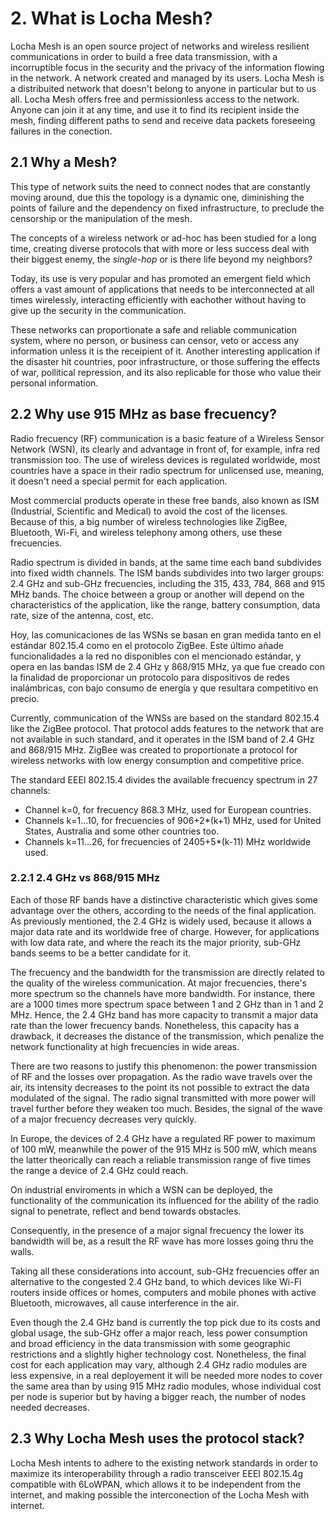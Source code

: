 # 2. What is Locha Mesh?

Locha Mesh is an open source project of networks and wireless resilient communications in order to build a free data transmission, with a incorruptible focus in the security and the privacy of the information flowing in the network. A network created and managed by its users. Locha Mesh is a distribuited network that doesn't belong to anyone in particular but to us all. Locha Mesh offers free and permissionless access to the network. Anyone can join it at any time, and use it to find its recipient inside the mesh, finding different paths to send and receive data packets foreseeing failures in the conection.

## 2.1 Why a Mesh?

This type of network suits the need to connect nodes that are constantly moving around, due this the topology is a dynamic one, diminishing the points of failure and the dependency on fixed infrastructure, to preclude the censorship or the manipulation of the mesh.

The concepts of a wireless network or ad-hoc has been studied for a long time, creating diverse protocols that with more or less success deal with their biggest enemy, the _single-hop_ or is there life beyond my neighbors?

Today, its use is very popular and has promoted an emergent field which offers a vast amount of applications that needs to be interconnected at all times wirelessly, interacting efficiently with eachother without having to give up the security in the communication.

These networks can proportionate a safe and reliable communication system, where no person, or business can censor, veto or access any information unless it is the receipient of it. Another interesting application if the disaster hit countries, poor infrastructure, or those suffering the effects of war, pollitical repression, and its also replicable for those who value their personal information.

## 2.2 Why use 915 MHz as base frecuency?

Radio frecuency (RF) communication is a basic feature of a Wireless Sensor Network (WSN), its clearly and advantage in front of, for example, infra red transmission too. The use of wireless devices is regulated worldwide, most countries have a space in their radio spectrum for unlicensed use, meaning, it doesn't need a special permit for each application.

Most commercial products operate in these free bands, also known as ISM (Industrial, Scientific and Medical) to avoid the cost of the licenses. Because of this, a big number of wireless technologies like ZigBee, Bluetooth, Wi-Fi, and wireless telephony among others, use these frecuencies.

Radio spectrum is divided in bands, at the same time each band subdivides into fixed width channels. The ISM bands subdivides into two larger groups: 2.4 GHz and sub-GHz frecuencies, including the 315, 433, 784, 868 and 915 MHz bands. The choice between a group or another will depend on the characteristics of the application, like the range, battery consumption, data rate, size of the antenna, cost, etc.

Hoy, las comunicaciones de las WSNs se basan en gran medida tanto en el estándar 802.15.4 como en el protocolo ZigBee. Este último añade funcionalidades a la red no disponibles con el mencionado estándar, y opera en las bandas ISM de 2.4 GHz y 868/915 MHz, ya que fue creado con la finalidad de proporcionar un protocolo para dispositivos de redes inalámbricas, con bajo consumo de energía y que resultara competitivo en precio.

Currently, communication of the WNSs are based on the standard 802.15.4 like the ZigBee protocol. That protocol adds features to the network that are not available in such standard, and it operates in the ISM band of 2.4 GHz and 868/915 MHz. ZigBee was created to proportionate a protocol for wireless networks with low energy consumption and competitive price.


The standard EEEI 802.15.4 divides the available frecuency spectrum in 27 channels:

- Channel k=0, for frecuency 868.3 MHz, used for European countries.
- Channels k=1...10, for frecuencies of 906+2*(k+1) MHz, used for United States, Australia and some other countries too.
- Channels k=11...26, for frecuencies of 2405+5*(k-11) MHz worldwide used.

### 2.2.1 2.4 GHz vs 868/915 MHz

Each of those RF bands have a distinctive characteristic which gives some advantage over the others, according to the needs of the final application. As previously mentioned, the 2.4 GHz is widely used, because it allows a major data rate and its worldwide free of charge. However, for applications with low data rate, and where the reach its the major priority, sub-GHz bands seems to be a better candidate for it.

The frecuency and the bandwidth for the transmission are directly related to the quality of the wireless communication. At major frecuencies, there's more spectrum so the channels have more bandwidth. For instance, there are a 1000 times more spectrum space between 1 and 2 GHz than in 1 and 2 MHz. Hence, the 2.4 GHz band has more capacity to transmit a major data rate than the lower frecuency bands. Nonetheless, this capacity has a drawback, it decreases the distance of the transmission, which penalize the network functionality at high frecuencies in wide areas.

There are two reasons to justify this phenomenon: the power transmission of RF and the losses over propagation. As the radio wave travels over the air, its intensity decreases to the point its not possible to extract the data modulated of the signal. The radio signal transmitted with more power will travel further before they weaken too much. Besides, the signal of the wave of a major frecuency decreases very quickly.

In Europe, the devices of 2.4 GHz have a regulated RF power to maximum of 100 mW, meanwhile the power of the 915 MHz is 500 mW, which means the latter theorically can reach a reliable transmission range of five times the range a device of 2.4 GHz could reach.  

On industrial enviroments in which a WSN can be deployed, the functionality of the communication its influenced for the ability of the radio signal to penetrate, reflect and bend towards obstacles.

Consequently, in the presence of a major signal frecuency the lower its bandwidth will be, as a result the RF wave has more losses going thru the walls.

Taking all these considerations into account, sub-GHz frecuencies offer an alternative to the congested 2.4 GHz band, to which devices like Wi-Fi routers inside offices or homes, computers and mobile phones with active Bluetooth, microwaves, all cause interference in the air.

Even though the 2.4 GHz band is currently the top pick due to its costs and global usage, the sub-GHz offer a major reach, less power consumption and broad efficiency in the data transmission with some geographic restrictions and a slightly higher technology cost. Nonetheless, the final cost for each application may vary, although 2.4 GHz radio modules are less expensive, in a real deployement it will be needed more nodes to cover the same area than by using 915 MHz radio modules, whose individual cost per node is superior but by having a bigger reach, the number of nodes needed decreases.


## 2.3 Why Locha Mesh uses the protocol stack?

Locha Mesh intents to adhere to the existing network standards in order to maximize its interoperability through a radio transceiver EEEI 802.15.4g compatible with 6LoWPAN, which allows it to be independent from the internet, and making possible the interconection of the Locha Mesh with internet.
